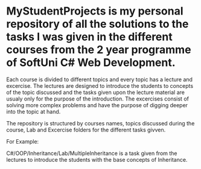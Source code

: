 # MyStudentProjects is my personal repository of all the solutions to the tasks I was given in the different courses from the 2 year programme of SoftUni C# Web Development. 

Each course is divided to different topics and every topic has a lecture and excercise.
The lectures are designed to introduce the students to concepts of the topic discussed and the tasks given upon the lecture material 
are usualy only for the purpose of the introduction.
The excercises consist of solving more complex problems and have the purpose of digging deeper into the topic at hand. 

The repository is structured by courses names, topics discussed during the course, Lab and Excercise folders for the different tasks givven.

For Example:

C#/OOP/Inheritance/Lab/MultipleInheritance is a task given from the lectures to introduce the students with the
base concepts of Inheritance. 
